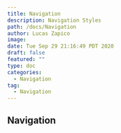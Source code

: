 ```yaml
---
title: Navigation
description: Navigation Styles
path: /docs/Navigation
author: Lucas Zapico
image: 
date: Tue Sep 29 21:16:49 PDT 2020
draft: false
featured: ""
type: doc
categories:
  - Navigation
tag:
  - Navigation
---
```


## Navigation 